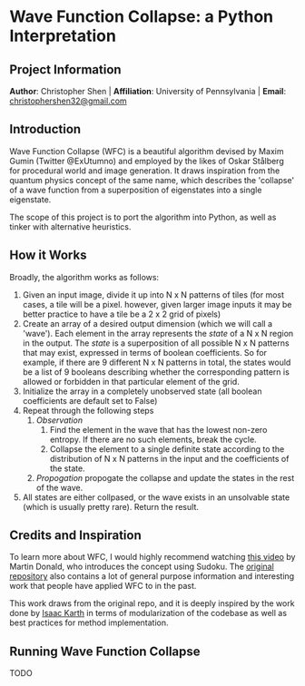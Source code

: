 # Wave Function Collapse: a Python Interpretation 
## Project Information
**Author**: Christopher Shen | **Affiliation**: University of Pennsylvania | **Email**: christophershen32@gmail.com

## Introduction
Wave Function Collapse (WFC) is a beautiful algorithm devised by Maxim Gumin (Twitter @ExUtumno) and employed by the likes of Oskar Stålberg for procedural world and image generation. It draws inspiration from the quantum physics concept of the same name, which describes the 'collapse' of a wave function from a superposition of eigenstates into a single eigenstate. 

The scope of this project is to port the algorithm into Python, as well as tinker with alternative heuristics. 

## How it Works

Broadly, the algorithm works as follows:
1. Given an input image, divide it up into N x N patterns of tiles (for most cases, a tile will be a pixel. however, given larger image inputs it may be better practice to have a tile be a 2 x 2 grid of pixels)
2. Create an array of a desired output dimension (which we will call a 'wave'). Each element in the array represents the *state* of a N x N region in the output. The *state* is a superposition of all possible N x N patterns that may exist, expressed in terms of boolean coefficients. So for example, if there are 9 different N x N patterns in total, the states would be a list of 9 booleans describing whether the corresponding pattern is allowed or forbidden in that particular element of the grid. 
3. Initialize the array in a completely unobserved state (all boolean coefficients are default set to False)
4. Repeat through the following steps
   1. *Observation*
      1. Find the element in the wave that has the lowest non-zero entropy. If there are no such elements, break the cycle.
      2. Collapse the element to a single definite state according to the distribution of N x N patterns in the input and the coefficients of the state.
   2. *Propogation* propogate the collapse and update the states in the rest of the wave.
5. All states are either collpased, or the wave exists in an unsolvable state (which is usually pretty rare). Return the result.

## Credits and Inspiration

To learn more about WFC, I would highly recommend watching [this video](https://www.youtube.com/watch?v=2SuvO4Gi7uY&ab_channel=MartinDonald) by Martin Donald, who introduces the concept using Sudoku. The [original repository](https://github.com/mxgmn/WaveFunctionCollapse) also contains a lot of general purpose information and interesting work that people have applied WFC to in the past. 

This work draws from the original repo, and it is deeply inspired by the work done by [Isaac Karth](https://github.com/ikarth/wfc_2019f) in terms of modularization of the codebase as well as best practices for method implementation.

## Running Wave Function Collapse
TODO